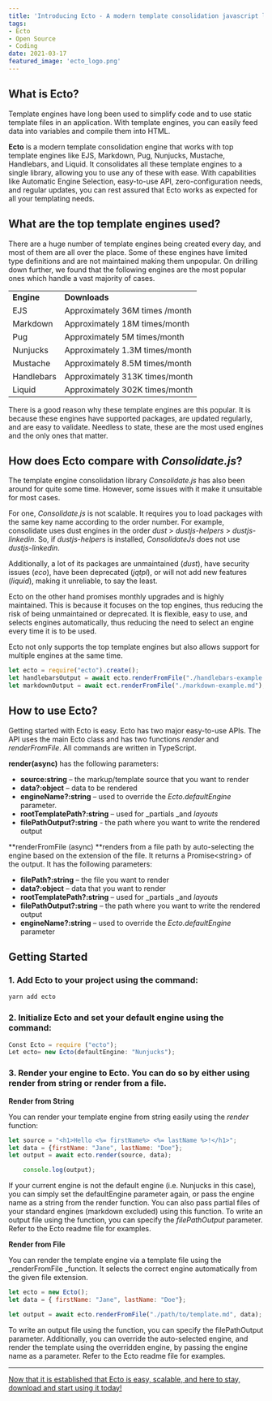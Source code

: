 ```yaml
---
title: 'Introducing Ecto - A modern template consolidation javascript library for EJS, Handlebars, Markdown, Pug, and more!'
tags:
- Ecto
- Open Source
- Coding
date: 2021-03-17
featured_image: 'ecto_logo.png'
---
```


## What is Ecto?

Template engines have long been used to simplify code and to use static template files in an application. With template engines, you can easily feed data into variables and compile them into HTML. 

**Ecto** is a modern template consolidation engine that works with top template engines like EJS, Markdown, Pug, Nunjucks, Mustache, Handlebars, and Liquid. It consolidates all these template engines to a single library, allowing you to use any of these with ease. With capabilities like Automatic Engine Selection, easy-to-use API, zero-configuration needs, and regular updates, you can rest assured that Ecto works as expected for all your templating needs.


## What are the top template engines used?

There are a huge number of template engines being created every day, and most of them are all over the place. Some of these engines have limited type definitions and are not maintained making them unpopular. On drilling down further, we found that the following engines are the most popular ones which handle a vast majority of cases. 


<table>
  <tr>
   <td><strong>Engine</strong>
   </td>
   <td><strong>Downloads</strong>
   </td>
  </tr>
  <tr>
   <td>EJS
   </td>
   <td>Approximately 36M times /month
   </td>
  </tr>
  <tr>
   <td>Markdown
   </td>
   <td>Approximately 18M times/month
   </td>
  </tr>
  <tr>
   <td>Pug
   </td>
   <td>Approximately 5M times/month
   </td>
  </tr>
  <tr>
   <td>Nunjucks
   </td>
   <td>Approximately 1.3M times/month
   </td>
  </tr>
  <tr>
   <td>Mustache
   </td>
   <td>Approximately 8.5M times/month
   </td>
  </tr>
  <tr>
   <td>Handlebars
   </td>
   <td>Approximately 313K times/month
   </td>
  </tr>
  <tr>
   <td>Liquid
   </td>
   <td>Approximately 302K times/month
   </td>
  </tr>
</table>


There is a good reason why these template engines are this popular. It is because these engines have supported packages, are updated regularly, and are easy to validate. Needless to state, these are the most used engines and the only ones that matter.


## How does Ecto compare with _Consolidate.js_?

The template engine consolidation library _Consolidate.js_ has also been around for quite some time. However, some issues with it make it unsuitable for most cases.

For one, _Consolidate.js_ is not scalable. It requires you to load packages with the same key name according to the order number. For example, consolidate uses dust engines in the order _dust_ > _dustjs-helpers_ > _dustjs-linkedin_. So, if _dustjs-helpers_ is installed, _ConsolidateJs_ does not use _dustjs-linkedin_. 

Additionally, a lot of its packages are unmaintained (_dust_), have security issues (_eco_), have been deprecated (_jqtpl_), or will not add new features (_liquid_), making it unreliable, to say the least.

Ecto on the other hand promises monthly upgrades and is highly maintained. This is because it focuses on the top engines, thus reducing the risk of being unmaintained or deprecated. It is flexible, easy to use, and selects engines automatically, thus reducing the need to select an engine every time it is to be used.

Ecto not only supports the top template engines but also allows support for multiple engines at the same time. 

```javascript
let ecto = require("ecto").create();
let handlebarsOutput = await ecto.renderFromFile("./handlebars-example.hbs");
let markdownOutput = await ect.renderFromFile("./markdown-example.md");
```

## How to use Ecto?

Getting started with Ecto is easy. Ecto has two major easy-to-use APIs. The API uses the main Ecto class and has two functions _render_ and _renderFromFile_. All commands are written in TypeScript.

**render(async)** has the following parameters:

*   **source:string** – the markup/template source that you want to render
*   **data?:object** – data to be rendered
*   **engineName?:string** – used to override the _Ecto.defaultEngine_ parameter.
*   **rootTemplatePath?:string** – used for _partials _and _layouts_
*   **filePathOutput?:string** -  the path where you want to write the rendered output 

**renderFromFile (async) **renders from a file path by auto-selecting the engine based on the extension of the file. It returns a Promise&lt;string> of the output. It has the following parameters:

*   **filePath?:string** – the file you want to render
*   **data?:object** – data that you want to render
*   **rootTemplatePath?:string** – used for _partials _and _layouts_
*   **filePathOutput?:string** – the path where you want to write the rendered output
*   **engineName?:string** – used to override the _Ecto.defaultEngine_ parameter

## Getting Started

### 1. Add Ecto to your project using the command:

```javascript
yarn add ecto
```


### 2. Initialize Ecto and set your default engine using the command:

```javascript
Const Ecto = require ("ecto");
Let ecto= new Ecto(defaultEngine: "Nunjucks");
```


### 3. Render your engine to Ecto. You can do so by either using render from string or render from a file.

**Render from String**


You can render your template engine from string easily using the _render_ function:


```javascript
let source = "<h1>Hello <%= firstName%> <%= lastName %>!</h1>";
let data = {firstName: "Jane", lastName: "Doe"};
let output = await ecto.render(source, data);

    console.log(output);
```

If your current engine is not the default engine (i.e. Nunjucks in this case), you can simply set the defaultEngine parameter again, or pass the engine name as a string from the render function. You can also pass partial files of your standard engines (markdown excluded) using this function. To write an output file using the function, you can specify the _filePathOutput_ parameter. Refer to the Ecto readme file for examples.


**Render from File**


You can render the template engine via a template file using the _renderFromFile _function. It selects the correct engine automatically from the given file extension.


```javascript
let ecto = new Ecto();
let data = { firstName: "Jane", lastName: "Doe"};

let output = await ecto.renderFromFile("./path/to/template.md", data);
```

To write an output file using the function, you can specify the filePathOutput parameter. Additionally, you can override the auto-selected engine, and render the template using the overridden engine, by passing the engine name as a parameter. Refer to the Ecto readme file for examples.

---

[Now that it is established that Ecto is easy, scalable, and here to stay, download and start using it today!](https://github.com/jaredwray/ecto)